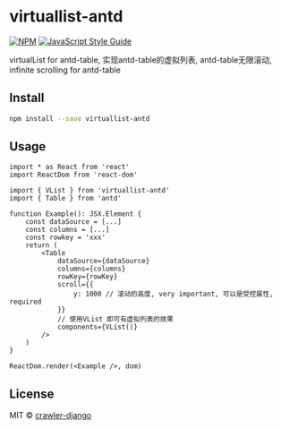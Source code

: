 # virtuallist-antd

> 

[![NPM](https://img.shields.io/npm/v/virtuallist-antd.svg)](https://www.npmjs.com/package/virtuallist-antd) [![JavaScript Style Guide](https://img.shields.io/badge/code_style-standard-brightgreen.svg)](https://standardjs.com)

virtualList for antd-table, 实现antd-table的虚拟列表, antd-table无限滚动, infinite scrolling for antd-table

## Install

```bash
npm install --save virtuallist-antd
```

## Usage

```tsx
import * as React from 'react'
import ReactDom from 'react-dom'

import { VList } from 'virtuallist-antd'
import { Table } from 'antd'

function Example(): JSX.Element {
	const dataSource = [...]
	const columns = [...]
	const rowkey = 'xxx'
	return (
		<Table 
			dataSource={dataSource}
			columns={columns}
			rowKey={rowKey}
			scroll={{
				y: 1000 // 滚动的高度, very important, 可以是受控属性, required
			}}
			// 使用VList 即可有虚拟列表的效果
			components={VList()}
		/>
	)
}

ReactDom.render(<Example />, dom)

```

## License

MIT © [crawler-django](https://github.com/crawler-django)
